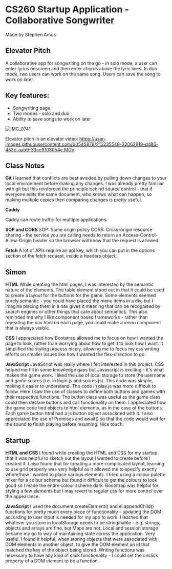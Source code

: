 # CS260 Startup Application - Collaborative Songwriter

Made by Stephen Amos

## Elevator Pitch

A collaborative app for songwriting on the go - in solo mode, a user can enter lyrics onscreen and then enter chords above the lyric lines. In duo mode, two users can work on the same song. Users can save the song to work on later.

## Key features:

-   Songwriting page
-   Two modes - solo and duo
-   Ability to save songs to work on later

![IMG_0741](https://user-images.githubusercontent.com/60545878/215235314-5db65e77-a261-4922-b3ee-109862210231.PNG)

Elevator pitch in an elevator video:
https://user-images.githubusercontent.com/60545878/215235548-32062919-dd86-453c-aab9-33ce9103054e.MOV

## Class Notes

**Git**
I learned that conflicts are best avoided by pulling down changes to your local environment before making any changes.
I was already pretty familiar with git but this reinforced the principle behind source control - that if everyone edits the same document, who knows what can happen, so making multiple copies then comparing changes is pretty useful.

**Caddy**

Caddy can route traffic for multiple applications.

**SOP and CORS**
SOP: Same origin policy
CORS: Cross-origin resource sharing - the service you are calling needs to return an Access-Control-Allow-Origin header so the browser will know that the request is allowed.

**Fetch**
A lot of APIs require an api key, which you can put in the options section of the fetch request, inside a headers object.

## Simon

**HTML**
While creating the html pages, I was interested by the semantic nature of the elements. The table element stood out in that it could be used to
create a layout for the buttons for the game. Some elements seemed purely semantic - you could have placed the menu items in a div, but I imagine
placing them in a nav gives it meaning that can be recognised by search engines or other things that care about semantics.
This also reminded me why I like component based frameworks - rather than repeating the nav html on each page, you could make a menu component that is always visible.

**CSS**
I appreciated how Bootstrap allowed me to focus on how I wanted the page to look, rather than worrying about how to get it to look how I want. It simplified the styling process nicely, allowing me to focus my css writing efforts on smaller issues like how I wanted the flex-direction to go.

**JavaScript**
JavaScript was really where I felt interested in this project. CSS helped me fill in some knowledge gaps but Javascript is exciting - it's what makes the game work.
I liked the use of local storage to store the username and game scores (i.e. in login.js and scores.js). This code was simple, making it easier to understand.
The code in play.js was more difficult to follow. Here I saw the use of classes to define both buttons and games with their respective functions. The button class was useful as the game class could then declare buttons and call functionality on them.
I appreciated how the game code tied objects to html elements, as in the case of the buttons. Each game button html had a js button object associated with it. 
I also appreciated the use of Promises and await() so that the code would wait for the sound to finish playing before resuming. Nice touch.

## Startup

**HTML and CSS**
I found while creating the HTML and CSS for my startup that it was helpful to sketch out the layout I wanted to create before I created it. I also found that for creating a more complicated layout, learning to use grid properly was very helpful as it allowed me to specify exactly where/how I wanted to place various elements.
I tried using a colour palette mixer for a colour scheme but found it difficult to get the colours to look good so I made the entire colour scheme dark.
Bootstrap was helpful for styling a few elements but I may revert to regular css for more control over the appearance.

**JavaScript**
I used the document.createElement() and el.appendChild() functions for pretty much every piece of functionality - updating the DOM according to user input is needed for my app to work.
I learned that whatever you store in localStorage needs to be stringifiable - e.g. strings, objects and arrays are fine, but Maps are not.
Local and session storage became my go to way of maintaining state across the application. Very useful.
I found it helpful, when storing objects that were associated with DOM elements in another object, to give the DOM element an id that matched the key of the object being stored.
Writing functions was necessary to have any kind of click functionality - I could set the onclick property of a DOM element to be a function.
